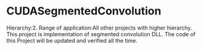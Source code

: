 # CUDASegmentedConvolution

Hierarchy:2. Range of application:All other projects with higher hierarchy. This project is implementation of segmented convolution DLL. The code of this Project will be updated and verified all the time.